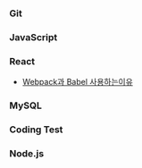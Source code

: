 ### Git

### JavaScript

### React
+ <a href="https://junghyeonsu.tistory.com/277">Webpack과 Babel 사용하는이유</a>

### MySQL

### Coding Test

### Node.js 
